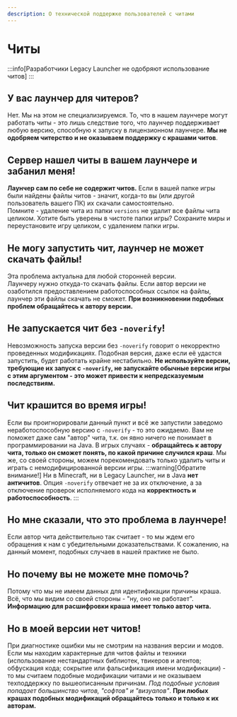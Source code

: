 ```yaml
---
description: О технической поддержке пользователей с читами
---
```

# Читы
:::info[Разработчики Legacy Launcher не одобряют использование читов]
:::

## У вас лаунчер для читеров?
Нет. Мы на этом не специализируемся. То, что в нашем лаунчере могут работать читы - это лишь следствие того, что лаунчер поддерживает любую версию, способную к запуску в лицензионном лаунчере. **Мы не одобряем читерство и не оказываем поддержку с крашами читов**.

## Сервер нашел читы в вашем лаунчере и забанил меня!
**Лаунчер сам по себе не содержит читов.** Если в вашей папке игры были найдены файлы читов - значит, когда-то вы (или другой пользователь вашего ПК) их скачали самостоятельно.  
Помните - удаление чита из папки `versions` не удалит все файлы чита целиком. Хотите быть уверены в чистоте папки игры? Сохраните миры и переустановите игру целиком, с удалением папки игры.

## Не могу запустить чит, лаунчер не может скачать файлы!
Эта проблема актуальна для любой сторонней версии.  
Лаунчеру нужно откуда-то скачать файлы. Если автор версии не озаботился предоставлением работоспособных ссылок на файлы, лаунчер эти файлы скачать не сможет. **При возникновении подобных проблем обращайтесь к автору версии.**

## Не запускается чит без `-noverify`!
Невозможность запуска версии без `-noverify` говорит о некорректно проведенных модификациях. Подобная версия, даже если её удастся запустить, будет работать крайне нестабильно. **Не используйте версии, требующие их запуск с `-noverify`, не запускайте обычные версии игры с этим аргументом - это может привести к непредсказуемым последствиям.**

## Чит крашится во время игры!
Если вы проигнорировали данный пункт и всё же запустили заведомо неработоспособную версию с `-noverify` - то это ожидаемо. Вам не поможет даже сам "автор" чита, т.к. он явно ничего не понимает в программировании на Java.
В игрых случаях - **обращайтесь к автору чита, только он сможет понять, по какой причине случился краш**. Мы же, со своей стороны, можем порекомендовать только удалить читы и играть с немодифицированной версии игры.
:::warning[Обратите внимание!]
Ни в Minecraft, ни в Legacy Launcher, ни в Java **нет античитов**. Опция `-noverify` отвечает не за их отключение, а за отключение проверок исполняемого кода на **корректность и работоспособность**.
:::

## Но мне сказали, что это проблема в лаунчере!
Если автор чита действительно так считает - то мы ждем его обращения к нам с убедительными доказательствами. К сожалению, на данный момент, подобных случаев в нашей практике не было.

## Но почему вы не можете мне помочь?
Потому что мы не имеем данных для идентификации причины краша. Всё, что мы видим со своей стороны - "ну, оно не работает". **Информацию для расшифровки краша имеет только автор чита.**

## Но в моей версии нет читов!
При диагностике ошибки мы не смотрим на названия версии и модов. Если мы находим характерные для читов файлы и техники (использование нестандартных библиотек, твикеров и агентов; обфускация кода; сокрытие или фальсификация имени модификации) - то мы считаем подобные модификации читами и не оказываем техподдержку по вышеописанным причинам. *Под подобные условия попадает большинство читов, "софтов" и "визуалов"*. **При любых крашах подобных модификаций обращайтесь только и только к их авторам.**